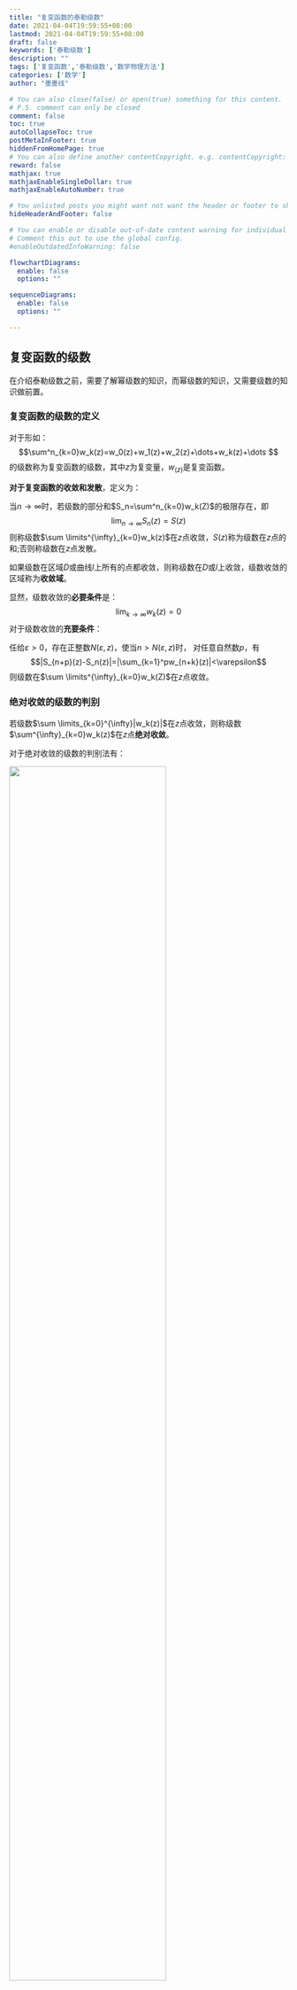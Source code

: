 ```yaml
---
title: "复变函数的泰勒级数"
date: 2021-04-04T19:59:55+08:00
lastmod: 2021-04-04T19:59:55+08:00
draft: false
keywords: ['泰勒级数']
description: ""
tags: ['复变函数','泰勒级数','数学物理方法']
categories: ['数学']
author: "墨墨线"

# You can also close(false) or open(true) something for this content.
# P.S. comment can only be closed
comment: false
toc: true
autoCollapseToc: true
postMetaInFooter: true
hiddenFromHomePage: true
# You can also define another contentCopyright. e.g. contentCopyright: "This is another copyright."
reward: false
mathjax: true
mathjaxEnableSingleDollar: true
mathjaxEnableAutoNumber: true

# You unlisted posts you might want not want the header or footer to show
hideHeaderAndFooter: false

# You can enable or disable out-of-date content warning for individual post.
# Comment this out to use the global config.
#enableOutdatedInfoWarning: false

flowchartDiagrams:
  enable: false
  options: ""

sequenceDiagrams: 
  enable: false
  options: ""

---
```



## 复变函数的级数
在介绍泰勒级数之前，需要了解幂级数的知识，而幂级数的知识，又需要级数的知识做前置。

### 复变函数的级数的定义
对于形如：
$$\sum^n_{k=0}w_k(z)=w_0(z)+w_1(z)+w_2(z)+\dots+w_k(z)+\dots $$
的级数称为复变函数的级数，其中$z$为复变量，$w_(z)$是复变函数。

**对于复变函数的收敛和发散**，定义为：

当$n\rightarrow\infty$时，若级数的部分和$S_n=\sum^n_{k=0}w_k(Z)$的极限存在，即
$$\lim_{n\rightarrow\infty}S_n(z)=S(z)$$
则称级数$\sum \limits^{\infty}_{k=0}w_k(z)$在$z$点收敛，$S(z)$称为级数在$z$点的
和;否则称级数在$z$点发散。

如果级数在区域$D$或曲线$l$上所有的点都收敛，则称级数在$D$或$l$上收敛，级数收敛的
区域称为**收敛域**。

显然，级数收敛的**必要条件**是：
$$\lim_{k\rightarrow\infty}w_k(z)=0$$
对于级数收敛的**充要条件**：

任给$\varepsilon>0$，存在正整数$N(\varepsilon,z)$，使当$n>N(\varepsilon,z)$时，
对任意自然数$p$，有
$$|S_{n+p}(z)-S_n(z)|=|\sum_{k=1}^pw_{n+k}(z)|<\varepsilon$$
则级数在$\sum \limits^{\infty}_{k=0}w_k(Z)$在$z$点收敛。

### 绝对收敛的级数的判别
若级数$\sum \limits_{k=0}^{\infty}|w_k(z)|$在$z$点收敛，则称级数$\sum^{\infty}_{k=0}w_k(z)$在$z$点**绝对收敛**。

对于绝对收敛的级数的判别法有：

<img src="https://link.jscdn.cn/sharepoint/aHR0cHM6Ly9jdW10ZWR1Y24tbXkuc2hhcmVwb2ludC5jb20vOmk6L2cvcGVyc29uYWwvbGl1d2VpMDkyMl9jdW10X2VkdV9jbi9FZF9EN2Y0SkN2OU5tQVdRcGFKd1dvZ0JRVjJRZVAzOUVNZW9xZGY1UkhFUGZRP2U9WG9GUWR0.jpg" width="75%">
<img src="https://link.jscdn.cn/sharepoint/aHR0cHM6Ly9jdW10ZWR1Y24tbXkuc2hhcmVwb2ludC5jb20vOmk6L2cvcGVyc29uYWwvbGl1d2VpMDkyMl9jdW10X2VkdV9jbi9FVUh0WXlxMG85MU1reTh2Zkh3bkxhQUJhbkhaSmYwWHk2clRwU3V4NmszdFpnP2U9WWlQdGdj.jpg" width="75%">

在物理中，对于绝对收敛的级数的判别是很少的，主要是用以上的判别法求收敛半径。一般
在幂级数中用的比较多。在泰勒级数展开的过程中，一般是找奇点更简单。

对于比较判别法，常用的比较用的级数是 $\sum \limits^{\infty}\_{k=0}q^k$ ，该级数在
$q<1$时收敛，在$q>1$时发散。还有另一个常用的级数是
$\sum\limits^{\infty}_{q=1}\frac{1}{q^p}$，对于$p>1$时，该级数收敛，
对于$p\le1$时，级数发散。

### 一致收敛的级数
任给$\varepsilon>0$，存在与$z$无关的正整数$N(\varepsilon)$，使当$n>N(\varepsilon)$时，对于$D$或$l$上的$z$，均有
$$|S(z)-S_n(z)|<\varepsilon$$
此时称$\sum\limits_{k=0}^{\infty}w_k(z)$在$D$或$l$上 **一致收敛** 于$S(z)$。

一致收敛和收敛的区别在于，一致收敛时，最后的$N$不依赖与变量$z$，对于给定的区域一
致成立。可以这样想，收敛是将一条绳子缠起来，可能是规定了缠绕了方向的。但是对于一
致收敛，则可以在任意方向下缠绕。

一致收敛的级数的判别法：

<img src="https://link.jscdn.cn/sharepoint/aHR0cHM6Ly9jdW10ZWR1Y24tbXkuc2hhcmVwb2ludC5jb20vOmk6L2cvcGVyc29uYWwvbGl1d2VpMDkyMl9jdW10X2VkdV9jbi9FUmxLTFdaeWVLeFB2akhCWjBzWXZCUUJ5a1RCbXl5SXpfckNWRm5yU2NmQmJBP2U9Y05ZNmtq.jpg" width="75%">

一般是用不到的，了解即可。

对于一致收敛的级数$\sum\limits_{k=0}^{\infty}w_k(z)$，有以下重要性质：

1. 逐项求极限（连续性）
    - 对于在D内一致收敛于$S(z)$，且每一项$w_k(z)$在$D$内连续$\lim\limits_{z\rightarrow
    z_0}w_k(z)=w_k(z_o)$ 可得：
    - $S(z)=\sum\limits^{\infty}\_{k=0}w_k(z)$在$D$内连续，$\lim\limits_{z\rightarrow
    z_0}S(z)=S(z_0)$，亦可逐项求极限，$\lim\limits_{z\rightarrow
    z_0}\sum\limits_{k=0}^{\infty}w_k(z)=\sum\limits_{z\rightarrow z_0}^{\infty}\lim\limits_{z\rightarrow z_0}w_k(z)$

2. 逐项积分
    - 对于在曲线$l$上一致收敛于$S(z)$，每一项$w_k(z)$在$l$上连续，有：
    - $\sum\limits_{k=0}^{\infty}w_k(z)$可沿$l$逐项积分，
    $\int_l\sum\limits_{k=0}^{\infty}w_k(z)dz=\sum\limits_{k=0}^{\infty}\int_kw_k(z)dz$

3. 逐项求导——魏尔斯特拉斯定理
    - 对于在$\overline{D}$的边界$L$上一致收敛于$S(z)$，每一项$w_k(z)$在
    $\overline{D}$内解析，有：
    - $S(z)=\sum\limits_{k=0}^{\infty}w_k(z)$在$D$内解析，且可以逐项求导任意多次，即
    $\frac{d^n}{dz^n}\sum\limits_{k=0}^{\infty}=\sum\limits^{\infty}_{k=0}\frac{d^nw_k(z)}{dz^n}$

在一致收敛的级数中，要着重强调的是幂级数，正是这些性质的存在，所以幂级数十分重要。

## 幂级数
对于幂级数，其所拥有的特征是我们对一个函数泰勒展开的基础。

### 阿贝尔定理
如果幂级数$\sum\limits_{k=0}^{\infty}a_k(z-b)^k$在某点$z_0$收敛，则级数在以
$b$点为圆心，$|z-b|$为半径的圆内绝对收敛，并在
$$|z-b|\le q|z_0-b| \quad (0<q<1)$$
的闭圆上一致收敛。

其中，要理解对于这个内部的闭圆$q|z_0-b|$中的$q$是指可以无限靠近于1的一个数，此时
可以说是对于除了$|z-b|$这个边界圆上的点无法满足要求以外，内部的点都满足要求。

从阿贝尔定理可以得到，幂级数的收敛区域是一个以点$a$为圆心的开圆（或是一个点或是
一个平面）。如果幂级数在圆上发散，则圆外必然发散;如果在圆上收敛，则必然在圆内收
敛。如此必然有一个范围决定了其收敛区域的大小，该范围的半径，叫做幂级数的**收敛半径**。

### 收敛半径的求解：
前面所提及的[绝对收敛的级数判别](#绝对收敛的级数的判别)中有具体的判别方法。这里
是归纳一下具体的应用。
- 根式法
>若存在$\lim\limits_{k\rightarrow\infty}\sqrt[k]{|a_k(z-b)^k|}=|z-b|\lim\limits_{k\rightarrow\infty}\sqrt[k]{|a_k|}=r$
>成立，则有以下判别式：
>
>(1) 当$r<1$时，级数绝对收敛
>
>(2) 当$r>1$时，级数发散。
>因此，级数的收敛半径是
>$R=\lim\limits_{k\rightarrow\infty}\frac{1}{\sqrt[k]{|a_k|}}$
>
>其中如果序列$\{\sqrt[k]{|a_k|}\}$存在多个聚点，而其上极限是
>$\overline{\lim\limits_{k\rightarrow\infty}}\sqrt[k]{|a_k|}$，此时幂级数的收敛
>半径为：
>$$R=\frac{1}{\overline{\lim\limits_{k\rightarrow\infty}}\sqrt[k]{|a_k|}}$$
- 比值法
>与上类似，也是利用等比级数得到的收敛半径，即
>$$R=\lim\limits_{k\rightarrow\infty}\left|\frac{a_k}{a_{k+1}}\right|$$
- 逐项微分或逐项积分法
>对于$\sum\limits_{k=0}^{\infty}\varphi_k(z)$的收敛半径$R_0$已知，此时其积分或其
>微分的相应的级数的收敛半径与其相同，为$R=R_0$ 
- <span id ="奇点法">奇点法</span>
>对于离收敛中心最近的一个奇点，两者之间的距离就是收敛半径。这个方法通常用于将一
>个函数展开为泰勒级数中。

### 幂级数在收敛圆内的性质
- 幂级数在收敛圆内解析，且可以逐项求导多次，逐项积分。

即，对于任意一个幂级数的和，在其收敛圆内都是一个解析函数。

可以由阿贝尔定理得到，幂级数在收敛圆内是一致收敛的级数，所以其具有一致收敛的级
数的相应性质。但是对与收敛圆本身，能否收敛是要特殊讨论的，所以不一定具有这些性质。
## 泰勒级数
对于函数$f(z)$在圆域$|z-R|<R$内解析，则$f(z)$可在圆内任意点$z$展开为泰勒级数
$$f(z)=\sum\limits_{k=0}^{\infty}a_k(z-b)^k $$
其中，$a_k=\frac{f^{(k)}(b)}{k!}$是泰勒系数。

**泰勒级数是唯一的**：
设$f(z)$能展开成另一形式$f(z)=\sum\limits_{k=0}^{\infty}A_k(z-b)^k$，两边对
$z$求$k$阶导数后，令$z=b$即可证明$A_k=\frac{f^{(k)}(b)}{k!}=a_k$。

**泰勒级数的收敛半径**：
[奇点法](#奇点法)是最为方便的。

**解析函数和泰勒级数的关系**：
对于复变函数，任意的在圆内的解析函数都是可以展开为幂级数，即对于任何幂级数，
都是它的和的泰勒级数，当然这个圆的收敛半径是不确定的。

**泰勒级数是对单连通区域的展开，所以是无法用在多连通区域中的。**

**对于收敛半径的介绍**：收敛半径由于存在奇点法的求解，我们可以对一个函数在不同的
展开中心处展开，得到不一样的收敛半径。

### 展开为泰勒级数的方法
1. 直接计算泰勒系数。
    - 一般不会如此的恶心人，当然，不排除意外。

2. 换元法
    - 就是对初等函数的泰勒级数中通过换元得到待求级数

3. 利用两个绝对收敛的幂级数的乘积或商
    - 就是把函数拆成两个函数的乘积或商，然后乘除在一起。
    - 严重不推荐，因为如果对级数的乘积不熟悉，十分容易搞错。

4. 在收敛圆内求导或积分
    - 最常用的一种方法，也是用的最多的一种方法。
    - 经常用的级数是$\frac{1}{1-z}=\sum\limits_{k=0}^{\infty}z^k$，或者是指数函
    数以及三角函数的展开式。

5. 待定系数法
    - 就是解多项式方程，挨个比较系数，或者是得到系数的递推公式。
    - 一般是需要脑子的，要找规律。

**总结**：由于对于函数的泰勒展开只有唯一一种展开形式，所以我们可以用各种方法去处
理，只要得到相应的结果即可。

